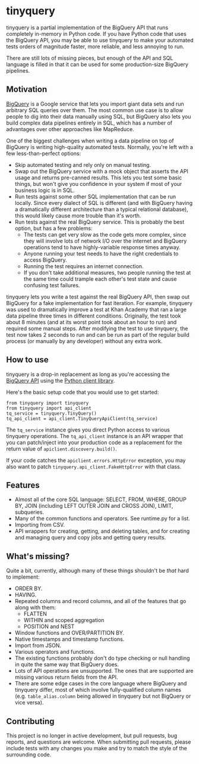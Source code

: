 # tinyquery
tinyquery is a partial implementation of the BigQuery API that runs completely
in-memory in Python code. If you have Python code that uses the BigQuery API,
you may be able to use tinyquery to make your automated tests orders of
magnitude faster, more reliable, and less annoying to run.

There are still lots of missing pieces, but enough of the API and SQL language
is filled in that it can be used for some production-size BigQuery pipelines.

## Motivation
[BigQuery](https://developers.google.com/bigquery/) is a Google service that
lets you import giant data sets and run arbitrary SQL queries over them. The
most common use case is to allow people to dig into their data manually using
SQL, but BigQuery also lets you build complex data pipelines entirely in SQL,
which has a number of advantages over other approaches like MapReduce.

One of the biggest challenges when writing a data pipeline on top of BigQuery
is writing high-quality automated tests. Normally, you're left with a few
less-than-perfect options:

* Skip automated testing and rely only on manual testing.
* Swap out the BigQuery service with a mock object that asserts the API usage
and returns pre-canned results. This lets you test some basic things, but won't
give you confidence in your system if most of your business logic is in SQL.
* Run tests against some other SQL implementation that can be run locally.
Since every dialect of SQL is different (and with BigQuery having a
dramatically different architecture than a typical relational database), this
would likely cause more trouble than it's worth.
* Run tests against the real BigQuery service. This is probably the best
option, but has a few problems:
    * The tests can get very slow as the code gets more complex, since they
    will involve lots of network I/O over the internet and BigQuery operations
    tend to have highly-variable response times anyway.
    * Anyone running your test needs to have the right credentials to access
    BigQuery.
    * Running the test requires an internet connection.
    * If you don't take additional measures, two people running the test at the
    same time could trample each other's test state and cause confusing test
    failures.

tinyquery lets you write a test against the real BigQuery API, then swap out
BigQuery for a fake implementation for fast iteration. For example, tinyquery
was used to dramatically improve a test at Khan Academy that ran a large data
pipeline three times in different conditions. Originally, the test took about 8
minutes (and at its worst point took about an hour to run) and required some
manual steps. After modifying the test to use tinyquery, the test now takes 2
seconds to run and can be run as part of the regular build process (or manually
by any developer) without any extra work.

## How to use
tinyquery is a drop-in replacement as long as you're accessing the
[BigQuery API](https://developers.google.com/bigquery/docs/developers_guide)
using the [Python client library](https://developers.google.com/api-client-library/python/).

Here's the basic setup code that you would use to get started:

    from tinyquery import tinyquery
    from tinyquery import api_client
    tq_service = tinyquery.TinyQuery()
    tq_api_client = api_client.TinyQueryApiClient(tq_service)

The `tq_service` instance gives you direct Python access to various tinyquery
operations. The `tq_api_client` instance is an API wrapper that you can
patch/inject into your production code as a replacement for the return value of
`apiclient.discovery.build()`.

If your code catches the `apiclient.errors.HttpError` exception, you may also
want to patch `tinyquery.api_client.FakeHttpError` with that class.

## Features

* Almost all of the core SQL language: SELECT, FROM, WHERE, GROUP BY, JOIN
(including LEFT OUTER JOIN and CROSS JOIN), LIMIT, subqueries.
* Many of the common functions and operators. See runtime.py for a list.
* Importing from CSV.
* API wrappers for creating, getting, and deleting tables, and for creating and
managing query and copy jobs and getting query results.

## What's missing?
Quite a bit, currently, although many of these things shouldn't be *that* hard
to implement:

* ORDER BY.
* HAVING.
* Repeated columns and record columns, and all of the features that go along
with them:
    * FLATTEN
    * WITHIN and scoped aggregation
    * POSITION and NEST
* Window functions and OVER/PARTITION BY.
* Native timestamps and timestamp functions.
* Import from JSON.
* Various operators and functions.
* The existing functions probably don't do type checking or null handling in
quite the same way that BigQuery does.
* Lots of API operations are unsupported. The ones that are supported are
missing various return fields from the API.
* There are some edge cases in the core language where BigQuery and tinyquery
differ, most of which involve fully-qualified column names (e.g.
`table_alias.column` being allowed in tinyquery but not BigQuery or vice
versa).

## Contributing

This project is no longer in active development, but pull requests, bug
reports, and questions are welcome. When submitting pull requests, please
include tests with any changes you make and try to match the style of the
surrounding code.
